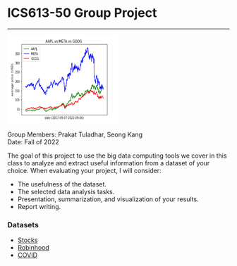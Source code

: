 # ICS613-50 Group Project
---
<img 
  src="https://github.com/prakattuladhar/big-data-uni-project/blob/main/pyspark/img/Figure-2.1.png" 
  alt="Stock Analysis" 
  width="250" 
  height="200"
/>
<br/>

Group Members: Prakat Tuladhar, Seong Kang<br/>
Date: Fall of 2022

The goal of this project to use the big data computing tools we cover in this class to analyze and
extract useful information from a dataset of your choice. When evaluating your project, I will
consider:
- The usefulness of the dataset.
- The selected data analysis tasks.
- Presentation, summarization, and visualization of your results.
- Report writing.

### Datasets
- [Stocks](https://www.kaggle.com/datasets/vainero/google-apple-facebook-stock-price)
- [Robinhood](https://www.kaggle.com/datasets/cprimozi/robinhood-stock-popularity-history)
- [COVID](https://covid.cdc.gov/covid-data-tracker/#trends_weeklycases_select_00)
